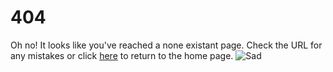 404
============
Oh no! It looks like you've reached a none existant page.
Check the URL for any mistakes or click [here](index.md) to return to the home page.
![Sad](https://i.imgur.com/A4hPXoL.png)
